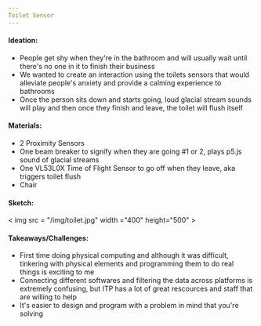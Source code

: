 ```yaml
---
Toilet Sensor
---
```


#### Ideation: 
- People get shy when they're in the bathroom and will usually wait until there's no one in it to finish their business
- We wanted to create an interaction using the toilets sensors that would alleviate people's anxiety and provide a calming experience to bathrooms
- Once the person sits down and starts going, loud glacial stream sounds will play and then once they finish and leave, the toilet will flush itself 
 
#### Materials:
- 2 Proximity Sensors
- One beam breaker to signify when they are going #1 or 2, plays p5.js sound of glacial streams
- One VL53L0X Time of Flight Sensor to go off when they leave, aka triggers toilet flush 
- Chair

#### Sketch: 

< img src = "/img/toilet.jpg" width ="400" height="500" >



#### Takeaways/Challenges:
- First time doing physical computing and although it was difficult, tinkering with physical elements and programming them to do real things is exciting to me
- Connecting different softwares and filtering the data across platforms is extremely confusing, but ITP has a lot of great rescources and staff that are willing to help 
- It's easier to design and program with a problem in mind that you're solving 
